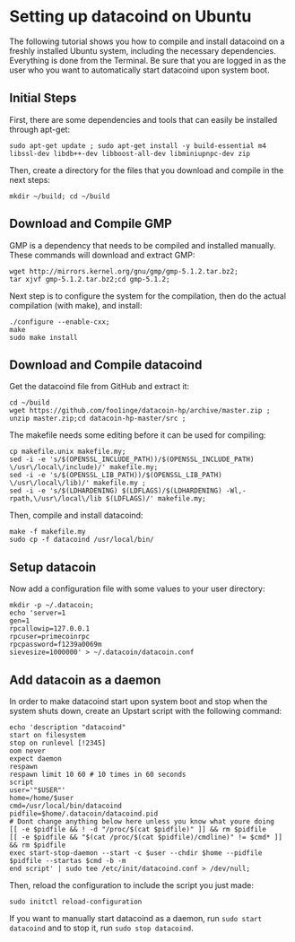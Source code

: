 Setting up datacoind on Ubuntu
==============================

The following tutorial shows you how to compile and install datacoind on a freshly installed Ubuntu system, including the necessary dependencies. Everything is done from the Terminal. Be sure that you are logged in as the user who you want to automatically start datacoind upon system boot.

Initial Steps
-------------

First, there are some dependencies and tools that can easily be installed through apt-get:

    sudo apt-get update ; sudo apt-get install -y build-essential m4 libssl-dev libdb++-dev libboost-all-dev libminiupnpc-dev zip

Then, create a directory for the files that you download and compile in the next steps:

    mkdir ~/build; cd ~/build

Download and Compile GMP
------------------------

GMP is a dependency that needs to be compiled and installed manually. These commands will download and extract GMP:

    wget http://mirrors.kernel.org/gnu/gmp/gmp-5.1.2.tar.bz2;
    tar xjvf gmp-5.1.2.tar.bz2;cd gmp-5.1.2;

Next step is to configure the system for the compilation, then do the actual compilation (with make), and install:

    ./configure --enable-cxx;
    make
    sudo make install

Download and Compile datacoind
------------------------------

Get the datacoind file from GitHub and extract it:

    cd ~/build
    wget https://github.com/foo1inge/datacoin-hp/archive/master.zip ;
    unzip master.zip;cd datacoin-hp-master/src ;

The makefile needs some editing before it can be used for compiling:

    cp makefile.unix makefile.my;
    sed -i -e 's/$(OPENSSL_INCLUDE_PATH))/$(OPENSSL_INCLUDE_PATH) \/usr\/local\/include)/' makefile.my;
    sed -i -e 's/$(OPENSSL_LIB_PATH))/$(OPENSSL_LIB_PATH) \/usr\/local\/lib)/' makefile.my ;
    sed -i -e 's/$(LDHARDENING) $(LDFLAGS)/$(LDHARDENING) -Wl,-rpath,\/usr\/local\/lib $(LDFLAGS)/' makefile.my;

Then, compile and install datacoind:

    make -f makefile.my
    sudo cp -f datacoind /usr/local/bin/

Setup datacoin
--------------

Now add a configuration file with some values to your user directory:

    mkdir -p ~/.datacoin;
    echo 'server=1
    gen=1
    rpcallowip=127.0.0.1
    rpcuser=primecoinrpc
    rpcpassword=f1239a0069m
    sievesize=1000000' > ~/.datacoin/datacoin.conf

Add datacoin as a daemon
------------------------

In order to make datacoind start upon system boot and stop when the system shuts down, create an Upstart script with the following command:

    echo 'description "datacoind"
    start on filesystem
    stop on runlevel [!2345]
    oom never
    expect daemon
    respawn
    respawn limit 10 60 # 10 times in 60 seconds
    script
    user='"$USER"'
    home=/home/$user
    cmd=/usr/local/bin/datacoind
    pidfile=$home/.datacoin/datacoind.pid
    # Dont change anything below here unless you know what youre doing
    [[ -e $pidfile && ! -d "/proc/$(cat $pidfile)" ]] && rm $pidfile
    [[ -e $pidfile && "$(cat /proc/$(cat $pidfile)/cmdline)" != $cmd* ]] && rm $pidfile
    exec start-stop-daemon --start -c $user --chdir $home --pidfile $pidfile --startas $cmd -b -m
    end script' | sudo tee /etc/init/datacoind.conf > /dev/null;

Then, reload the configuration to include the script you just made:

    sudo initctl reload-configuration

If you want to manually start datacoind as a daemon, run `sudo start datacoind` and to stop it, run `sudo stop datacoind`.

